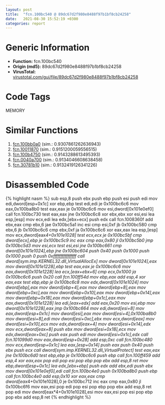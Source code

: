 ```yaml
---
layout: post
title:  "fcn.100bc540 @ 89dc67d2f980e8488f97b1bf8cb24258"
date:   2021-08-30 15:52:19 +0300
categories: report
---
```


# Generic Information
- **Function:** fcn.100bc540
- **Origin (md5):** 89dc67d2f980e8488f97b1bf8cb24258
- **VirusTotal:** [virustotal.com/gui/file/89dc67d2f980e8488f97b1bf8cb24258][virustotal_ref]

# Code Tags
<span class="tag" id="MEMORY">MEMORY</span>


# Similar Functions

1. [fcn.100bb0a0][similar_1_ref] (sim.: 0.9307861262636943)
2. [fcn.10011870][similar_2_ref] (sim.: 0.9151200059556515)
3. [fcn.100b4750][similar_3_ref] (sim.: 0.9143288613495393)
4. [fcn.0040a700][similar_4_ref] (sim.: 0.9134046608638458)
5. [fcn.30781b10][similar_5_ref] (sim.: 0.9132419126341226)


# Disassembled Code

{% highlight nasm %}
sub esp,8
push ebx
push ebp
push esi
push edi
mov edi,dword[esp+0x1c]
xor ebp,ebp
test edi,edi
je 0x100bc6c6
mov eax,0x100ba8b0
test eax,eax
je 0x100bc6c6
mov esi,dword[0x101e0ef0]
call fcn.100bc730
test eax,eax
jne 0x100bc6c8
xor ebx,ebx
xor esi,esi
lea esp,[esp]
mov ecx,edi
lea edx,[ebx+ecx]
push edx
call fcn.1008360f
add ebx,eax
cmp ebx,6
jae 0x100bc5a1
inc esi
cmp esi,0xf
jb 0x100bc580
cmp ebx,6
jb 0x100bc6c6
cmp ebx,0xf
ja 0x100bc6c6
xor eax,eax
lea esp,[esp]
mov ecx,dword[eax*4+0x101e1028]
test ecx,ecx
je 0x100bc5bf
cmp dword[ecx],ebp
je 0x100bc5c9
inc eax
cmp eax,0x80
jl 0x100bc5b0
jmp 0x100bc5d3
mov esi,ecx
test esi,esi
jne 0x100bc661
cmp dword[0x101e1024],ebp
jne 0x100bc604
push 0x40
push 0x1000
push 0x1000
push 0
push 0xffffffffffffffff
call dword[sym.imp.KERNEL32.dll_VirtualAllocEx]
mov dword[0x101e1024],eax
mov dword[0x101e1228],ebp
test eax,eax
je 0x100bc6c6
mov eax,dword[0x101e1228]
lea ecx,[eax+ebx+6]
cmp ecx,0x1000
ja 0x100bc6c6
push 0x20
call fcn.100ff54d
mov ebp,eax
add esp,4
xor eax,eax
test ebp,ebp
je 0x100bc6c8
mov edx,dword[0x101e1024]
mov dword[ebp],eax
mov dword[ebp+4],eax
mov dword[ebp+8],eax
mov dword[ebp+0xc],eax
mov dword[ebp+0x10],eax
mov dword[ebp+0x14],eax
mov dword[ebp+0x18],eax
mov dword[ebp+0x1c],eax
mov eax,dword[0x101e1228]
lea edi,[eax+edx]
add eax,0x20
mov esi,ebp
mov dword[0x101e1228],eax
jmp 0x100bc664
mov edi,dword[esi+8]
mov eax,dword[esp+0x1c]
mov dword[esi],eax
mov dword[esi+4],0x100ba8b0
mov dword[esi+8],edi
mov dword[esi+0xc],ebx
mov ecx,dword[eax]
mov dword[esi+0x10],ecx
mov edx,dword[eax+4]
mov dword[esi+0x14],edx
mov ecx,dword[eax+8]
push ebx
mov dword[esi+0x18],ecx
mov edx,dword[eax+0xc]
push eax
push edi
mov dword[esi+0x1c],edx
call fcn.101099d0
mov eax,dword[esp+0x28]
add esp,0xc
call fcn.100bc480
mov ecx,dword[esp+0x1c]
lea eax,[esp+0x14]
push eax
push 0x40
push ebx
push ecx
call dword[sym.imp.KERNEL32.dll_VirtualProtect]
test eax,eax
jne 0x100bc6d0
test ebp,ebp
je 0x100bc6c6
push ebp
call fcn.100ff459
add esp,4
xor eax,eax
pop edi
pop esi
pop ebp
pop ebx
add esp,8
ret 
mov ebp,dword[esp+0x1c]
lea edx,[ebx+ebp]
push edx
add ebx,edi
push ebx
mov dword[0x101e0ef0],edi
call fcn.100bc4e0
push 0x100ba8b0
push ebp
call fcn.100bc4e0
add esp,0x10
xor eax,eax
cmp dword[eax*4+0x101e1028],0
je 0x100bc712
inc eax
cmp eax,0x80
jl 0x100bc6f6
mov eax,esi
pop edi
pop esi
pop ebp
pop ebx
add esp,8
ret 
pop edi
mov dword[eax*4+0x101e1028],esi
mov eax,esi
pop esi
pop ebp
pop ebx
add esp,8
ret 
{% endhighlight %}


[similar_1_ref]: /report/fcn.100bb0a0@89dc67d2f980e8488f97b1bf8cb24258
[similar_2_ref]: /report/fcn.10011870@4c3818fdf32d89a09257dbc9d3e142ea
[similar_3_ref]: /report/fcn.100b4750@89dc67d2f980e8488f97b1bf8cb24258
[similar_4_ref]: /report/fcn.0040a700@fbf34fa6d7da2b8e1de5133a8ca34847
[similar_5_ref]: /report/fcn.30781b10@e0efd357fccc8f4e2c059b0b54118ba8
[virustotal_ref]: https://www.virustotal.com/gui/file/89dc67d2f980e8488f97b1bf8cb24258